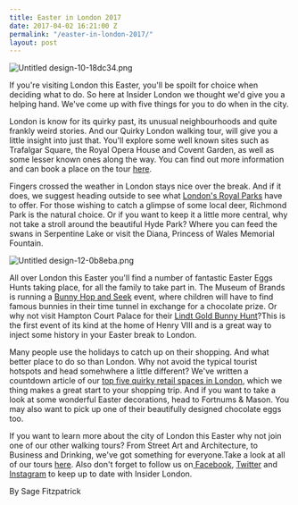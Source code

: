 ```yaml
---
title: Easter in London 2017
date: 2017-04-02 16:21:00 Z
permalink: "/easter-in-london-2017/"
layout: post
---
```


![Untitled design-10-18dc34.png](/uploads/Untitled%20design-10-18dc34.png)

If you're visiting London this Easter, you'll be spoilt for choice when deciding what to do. So here at Insider London we thought we'd give you a helping hand. We've come up with five things for you to do when in the city.

London is know for its quirky past, its unusual neighbourhoods and quite frankly weird stories. And our Quirky London walking tour, will give you a little insight into just that. You'll explore some well known sites such as Trafalgar Square, the Royal Opera House and Covent Garden, as well as some lesser known ones along the way. You can find out more information and can book a place on the tour [here](http://www.insider-london.co.uk/tours/quirky-tour/).

Fingers crossed the weather in London stays nice over the break. And if it does, we suggest heading outside to see what [London's Royal Parks](https://www.royalparks.org.uk) have to offer. For those wishing to catch a glimpse of some local deer, Richmond Park is the natural choice. Or if you want to keep it a little more central, why not take a stroll around the beautiful Hyde Park? Where you can feed the swans in Serpentine Lake or visit the Diana, Princess of Wales Memorial Fountain. 

![Untitled design-12-0b8eba.png](/uploads/Untitled%20design-12-0b8eba.png)

All over London this Easter you'll find a number of fantastic Easter Eggs Hunts taking place, for all the family to take part in. The Museum of Brands is running a [Bunny Hop and Seek](http://www.museumofbrands.com/whats-on/exhibitions/bunny-hop-and-seek-for-easter-1-16-april.html) event, where children will have to find famous bunnies in their time tunnel in exchange for a chocolate prize. Or why not visit Hampton Court Palace for their [Lindt Gold Bunny Hunt](http://www.hrp.org.uk/hampton-court-palace/whats-on/easter-at-hampton-court-palace/#gs.iwrYxZw)?This is the first event of its kind at the home of Henry VIII and is a great way to inject some history in your Easter break to London.

Many people use the holidays to catch up on their shopping. And what better place to do so than London. Why not avoid the typical tourist hotspots and head somehwhere a little different? We've written a countdown article of our [top five quirky retail spaces in London](http://www.insider-london.co.uk/top-five-quirky-retail-spaces-in-london/), which we thing makes a great start to your shopping trip. And if you want to take a look at some wonderful Easter decorations, head to Fortnums & Mason. You may also want to pick up one of their beautifully designed chocolate eggs too.

If you want to learn more about the city of London this Easter why not join one of our other walking tours? From Street Art and Architecture, to Business and Drinking, we've got something for everyone.Take a look at all of our tours [here](http://www.insider-london.co.uk/tours/). Also don't forget to follow us on[ Facebook](http://facebook.com/insiderlondon/?fref=ts), [Twitter](https://twitter.com/insiderlondon) and [Instagram](https://www.instagram.com/insiderlondontours/) to keep up to date with Insider London.

By Sage Fitzpatrick